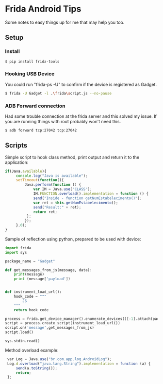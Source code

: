 # Frida Android Tips

Some notes to easy things up for me that may help you too.

## Setup

### Install
```bash
$ pip install frida-tools
```

### Hooking USB Device

You could run "frida-ps -U" to confirm if the device is registered as Gadget. 

```bash
$ frida -U Gadget -l .\frida\script.js --no-pause
```

### ADB Forward connection

Had some trouble connection at the frida server and this solved my issue. If you are running things with root probably won't need this.

```bash
$ adb forward tcp:27042 tcp:27042
```

## Scripts

Simple script to hook class method, print output and return it to the application:

```javascript
if(Java.available){
	 console.log("Java is available");
	 setTimeout(function(){
		 Java.perform(function () {
			 var IM = Java.use("CLASS");
			 IM.FUNCTION.overload().implementation = function () {
			 send("Inside - function getNumEstabelecimento()");
			 var ret = this.getNumEstabelecimento();
			 send("Result:" + ret);
			 return ret;
		  };
		 });
	 },0);
}
```

Sample of reflection using python, prepared to be used with device:

```python
import frida
import sys

package_name = "Gadget"

def get_messages_from_js(message, data):
	print(message)
	print (message['payload'])


def instrument_load_url():
	hook_code = """
		JS
	"""
	return hook_code

process = frida.get_device_manager().enumerate_devices()[-1].attach(package_name)
script = process.create_script(instrument_load_url())
script.on('message',get_messages_from_js)
script.load()

sys.stdin.read()
```

Method overload example:

```javascript
 var Log = Java.use("br.com.app.log.AndroidLog");
 Log.d.overload("java.lang.String").implementation = function (a) {
	 send(a.toString());
	 return;
 };
 ```
